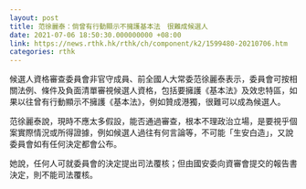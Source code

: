 ```yaml
---
layout: post
title: 范徐麗泰：倘曾有行動顯示不擁護基本法　很難成候選人
date: 2021-07-06 18:50:30.000000000 +08:00
link: https://news.rthk.hk/rthk/ch/component/k2/1599480-20210706.htm
categories: rthk
---
```


候選人資格審查委員會非官守成員、前全國人大常委范徐麗泰表示，委員會可按相關法例、條件及負面清單審視候選人資格，包括要擁護《基本法》及效忠特區，如果以往曾有行動顯示不擁護《基本法》，例如贊成港獨，很難可以成為候選人。

范徐麗泰說，現時不應太多假設，能否通過審查，根本不理政治立場，是要視乎個案實際情況或所得證據，例如候選人過往有何言論等，不可能「生安白造」，又說委員會如有任何決定都會公布。

她說，任何人可就委員會的決定提出司法覆核；但由國安委向資審會提交的報告書決定，則不能司法覆核。
